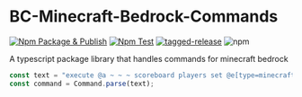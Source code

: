 # BC-Minecraft-Bedrock-Commands

[![Npm Package & Publish](https://github.com/Blockception/BC-Minecraft-Bedrock-Command/actions/workflows/npm-publish.yml/badge.svg)](https://github.com/Blockception/BC-Minecraft-Bedrock-Command/actions/workflows/npm-publish.yml)
[![Npm Test](https://github.com/Blockception/BC-Minecraft-Bedrock-Command/actions/workflows/npm-test.yml/badge.svg)](https://github.com/Blockception/BC-Minecraft-Bedrock-Command/actions/workflows/npm-test.yml)
[![tagged-release](https://github.com/Blockception/BC-Minecraft-Bedrock-Command/actions/workflows/tagged-release.yml/badge.svg)](https://github.com/Blockception/BC-Minecraft-Bedrock-Command/actions/workflows/tagged-release.yml)
![npm](https://img.shields.io/npm/v/bc-minecraft-bedrock-command)

A typescript package library that handles commands for minecraft bedrock

```ts
const text = "execute @a ~ ~ ~ scoreboard players set @e[type=minecraft:sheep,r=3] range 1";
const command = Command.parse(text);
```
